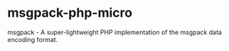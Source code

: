 # msgpack-php-micro
msgpack - A super-lightweight PHP implementation of the msgpack data encoding format.
